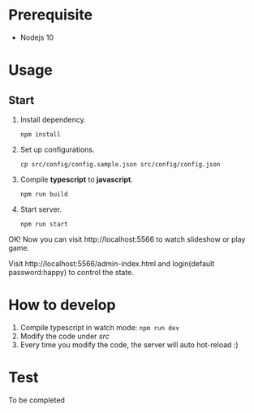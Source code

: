 # Prerequisite

- Nodejs 10

# Usage

## Start

1. Install dependency.

    ```
    npm install
    ```

2. Set up configurations.

    ```
    cp src/config/config.sample.json src/config/config.json
    ```

3. Compile **typescript** to **javascript**.

    ```
    npm run build
    ```

4. Start server.

    ```
    npm run start
    ```

OK! Now you can visit http://localhost:5566 to watch slideshow or play game.

Visit http://localhost:5566/admin-index.html and login(default password:happy) to control the state.

# How to develop
1. Compile typescript in watch mode: `npm run dev`
2. Modify the code under *src*
3. Every time you modify the code, the server will auto hot-reload :)

# Test
To be completed
